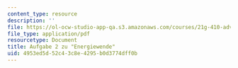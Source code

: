 ```yaml
---
content_type: resource
description: ''
file: https://ol-ocw-studio-app-qa.s3.amazonaws.com/courses/21g-410-advanced-german-professional-communication-spring-2017/4953ed5d52c43c8e4295b0d3774dff0b_21G_410s17_W10_M27.pdf
file_type: application/pdf
resourcetype: Document
title: Aufgabe 2 zu "Energiewende"
uid: 4953ed5d-52c4-3c8e-4295-b0d3774dff0b
---
```

